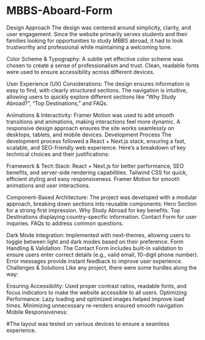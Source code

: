 # MBBS-Aboard-Form
Design Approach
The design was centered around simplicity, clarity, and user engagement. Since the website primarily serves students and their families looking for opportunities to study MBBS abroad, it had to look trustworthy and professional while maintaining a welcoming tone.

Color Scheme & Typography:
A subtle yet effective color scheme was chosen to create a sense of professionalism and trust.
Clean, readable fonts were used to ensure accessibility across different devices.

User Experience (UX) Considerations:
The design ensures information is easy to find, with clearly structured sections.
The navigation is intuitive, allowing users to quickly explore different sections like “Why Study Abroad?”, “Top Destinations,” and FAQs.

Animations & Interactivity:
Framer Motion was used to add smooth transitions and animations, making interactions feel more dynamic.
A responsive design approach ensures the site works seamlessly on desktops, tablets, and mobile devices.
Development Process
The development process followed a React + Next.js stack, ensuring a fast, scalable, and SEO-friendly web experience. Here’s a breakdown of key technical choices and their justifications:

Framework & Tech Stack:
React + Next.js for better performance, SEO benefits, and server-side rendering capabilities.
Tailwind CSS for quick, efficient styling and easy responsiveness.
Framer Motion for smooth animations and user interactions.

Component-Based Architecture:
The project was developed with a modular approach, breaking down sections into reusable components:
Hero Section for a strong first impression.
Why Study Abroad for key benefits.
Top Destinations displaying country-specific information.
Contact Form for user inquiries.
FAQs to address common questions.

Dark Mode Integration:
Implemented with next-themes, allowing users to toggle between light and dark modes based on their preference.
Form Handling & Validation:
The Contact Form includes built-in validation to ensure users enter correct details (e.g., valid email, 10-digit phone number).
Error messages provide instant feedback to improve user experience.
Challenges & Solutions
Like any project, there were some hurdles along the way:

Ensuring Accessibility:
Used proper contrast ratios, readable fonts, and focus indicators to make the website accessible to all users.
Optimizing Performance:
Lazy loading and optimized images helped improve load times.
Minimizing unnecessary re-renders ensured smooth navigation.
Mobile Responsiveness:

#The layout was tested on various devices to ensure a seamless experience.
